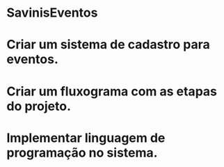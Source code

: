# SavinisEventos 
# Criar um sistema de cadastro para eventos.
# Criar um fluxograma com as etapas do projeto.
# Implementar linguagem de programação no sistema.

